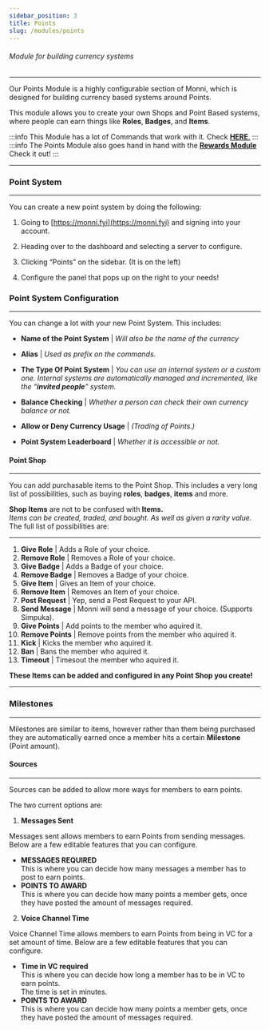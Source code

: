 ```yaml
---
sidebar_position: 3
title: Points
slug: /modules/points
---
```

###### Module for building currency systems
---
Our Points Module is a highly configurable section of Monni, which is designed for building currency based systems around Points.

This module allows you to create your own Shops and Point Based systems, where people can earn things like **Roles**, **Badges**, and **Items**.

:::info
This Module has a lot of Commands that work with it. Check [**HERE**.](/commands/slash/point-commands)
:::
:::info
The Points Module also goes hand in hand with the [**Rewards Module**](https://monni-docs-f7dj.onrender.com/modules/rewards)  
Check it out!
:::
***
### Point System
---
You can create a new point system by doing the following:

1. Going to [https://monni.fyi](https://monni.fyi) and signing into your account.  

2. Heading over to the dashboard and selecting a server to configure.  

3. Clicking “Points” on the sidebar. (It is on the left)  

4. Configure the panel that pops up on the right to your needs!
### Point System Configuration
---
You can change a lot with your new Point System. This includes:

- **Name of the Point System** | _Will also be the name of the currency_

- **Alias** | _Used as prefix on the commands._

- **The Type Of Point System** | _You can use an internal system or a custom one. Internal systems are automatically managed and incremented, like the “**invited people**” system._

- **Balance Checking** | _Whether a person can check their own currency balance or not._

- **Allow or Deny Currency Usage** | _(Trading of Points.)_

- **Point System Leaderboard** | _Whether it is accessible or not._

#### Point Shop
---
You can add purchasable items to the Point Shop. This includes a very long list of possibilities, such as buying **roles**, **badges**, **items** and more.

**Shop Items** are not to be confused with **Items.**  
_Items can be created, traded, and bought. As well as given a rarity value._
The full list of possibilities are:

---

 1. **Give Role** | Adds a Role of your choice.
2. **Remove Role** | Removes a Role of your choice.
3. **Give Badge** | Adds a Badge of your choice.
4. **Remove Badge** | Removes a Badge of your choice.
5. **Give Item** | Gives an Item of your choice.
6. **Remove Item** | Removes an Item of your choice.
7. **Post Request** | Yep, send a Post Request to your API.
8. **Send Message** | Monni will send a message of your choice. (Supports Simpuka).
9. **Give Points** | Add points to the member who aquired it.
10. **Remove Points** | Remove points from the member who aquired it.
11. **Kick** | Kicks the member who aquired it.
12. **Ban** | Bans the member who aquired it.
13. **Timeout** | Timesout the member who aquired it.

**These Items can be added and configured in any Point Shop you create!**

---
### Milestones
---
Milestones are similar to items, however rather than them being purchased they are automatically earned once a member hits a certain **Milestone** (Point amount).
#### Sources
---
Sources can be added to allow more ways for members to earn points.

The two current options are:
1. **Messages Sent** 

Messages sent allows members to earn Points from sending messages. Below are a few editable features that you can configure.
- **MESSAGES REQUIRED**  
This is where you can decide how many messages a member has to post to earn points.
- **POINTS TO AWARD**  
This is where you can decide how many points a member gets, once they have posted the amount of messages required.

2. **Voice Channel Time** 

Voice Channel Time allows members to earn Points from being in VC for a set amount of time. Below are a few editable features that you can configure.
- **Time in VC required**  
This is where you can decide how long a member has to be in VC to earn points.  
The time is set in minutes.
- **POINTS TO AWARD**  
This is where you can decide how many points a member gets, once they have posted the amount of messages required.
